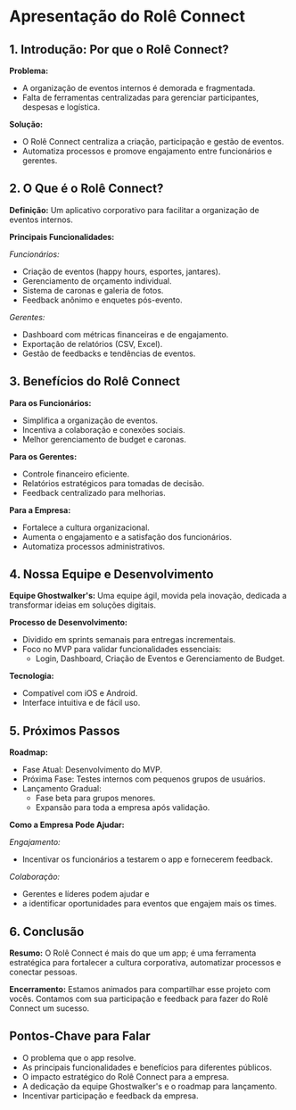 # Apresentação do Rolê Connect

## 1. Introdução: Por que o Rolê Connect?


**Problema:**
- A organização de eventos internos é demorada e fragmentada.
- Falta de ferramentas centralizadas para gerenciar participantes, despesas e logística.

**Solução:**
- O Rolê Connect centraliza a criação, participação e gestão de eventos.
- Automatiza processos e promove engajamento entre funcionários e gerentes.


## 2. O Que é o Rolê Connect?


**Definição:**
Um aplicativo corporativo para facilitar a organização de eventos internos.

**Principais Funcionalidades:**


*Funcionários:*
- Criação de eventos (happy hours, esportes, jantares).
- Gerenciamento de orçamento individual.
- Sistema de caronas e galeria de fotos.
- Feedback anônimo e enquetes pós-evento.

*Gerentes:*
- Dashboard com métricas financeiras e de engajamento.
- Exportação de relatórios (CSV, Excel).
- Gestão de feedbacks e tendências de eventos.

## 3. Benefícios do Rolê Connect

**Para os Funcionários:**
- Simplifica a organização de eventos.
- Incentiva a colaboração e conexões sociais.
- Melhor gerenciamento de budget e caronas.

**Para os Gerentes:**
- Controle financeiro eficiente.
- Relatórios estratégicos para tomadas de decisão.
- Feedback centralizado para melhorias.

**Para a Empresa:**
- Fortalece a cultura organizacional.
- Aumenta o engajamento e a satisfação dos funcionários.
- Automatiza processos administrativos.

## 4. Nossa Equipe e Desenvolvimento

**Equipe Ghostwalker's:**
Uma equipe ágil, movida pela inovação, dedicada a transformar ideias em soluções digitais.

**Processo de Desenvolvimento:**
- Dividido em sprints semanais para entregas incrementais.
- Foco no MVP para validar funcionalidades essenciais:
  - Login, Dashboard, Criação de Eventos e Gerenciamento de Budget.

**Tecnologia:**
- Compatível com iOS e Android.
- Interface intuitiva e de fácil uso.

## 5. Próximos Passos

**Roadmap:**
- Fase Atual: Desenvolvimento do MVP.
- Próxima Fase: Testes internos com pequenos grupos de usuários.
- Lançamento Gradual:
  - Fase beta para grupos menores.
  - Expansão para toda a empresa após validação.

**Como a Empresa Pode Ajudar:**

*Engajamento:*
- Incentivar os funcionários a testarem o app e fornecerem feedback.

*Colaboração:*
- Gerentes e líderes podem ajudar e
- a identificar oportunidades para eventos que engajem mais os times.

## 6. Conclusão

**Resumo:**
O Rolê Connect é mais do que um app; é uma ferramenta estratégica para fortalecer a cultura corporativa, automatizar processos e conectar pessoas.

**Encerramento:**
Estamos animados para compartilhar esse projeto com vocês. Contamos com sua participação e feedback para fazer do Rolê Connect um sucesso.

## Pontos-Chave para Falar

- O problema que o app resolve.
- As principais funcionalidades e benefícios para diferentes públicos.
- O impacto estratégico do Rolê Connect para a empresa.
- A dedicação da equipe Ghostwalker's e o roadmap para lançamento.
- Incentivar participação e feedback da empresa.
